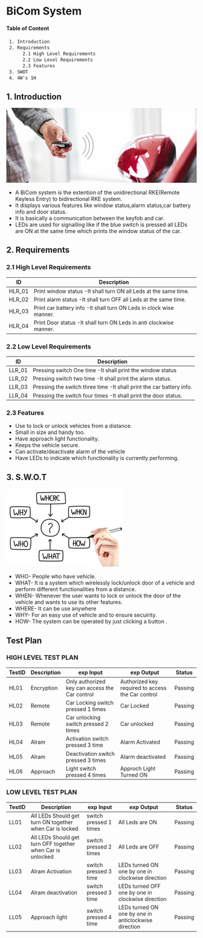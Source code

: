 # BiCom System
#### Table of Content
     1. Introduction
     2. Requirements
          2.1 High Level Requirements
          2.2 Low Level Requirements
          2.3 Features
     3. SWOT
     4. 4W's 1H

## 1. Introduction

 ![Block Diagram](https://github.com/ShamaTorgal/M3_G15/blob/main/Project2/1_Requirements/Bicomsys.jpg)
 
* A BiCom system is the extention of the unidirectional RKE(Remote Keyless Entry) to bidirectional RKE system.
* It displays various features like window status,alarm status,car battery info and door status.
* It is basically a communication between the keyfob and car.
* LEDs are used for signalling like if the blue switch is pressed all LEDs are ON at the same time which prints the window status of the car.

## 2. Requirements

### 2.1 High Level Requirements

|ID	|	Description|
| --- | --- |
|HLR_01|	Print window status	-It shall turn ON all Leds at the same time.|
|HLR_02	|Print alarm status	-It shall turn OFF all Leds at the same time.|
|HLR_03	|Print car battery info	-It shall turn ON  Leds  in clock wise manner.|
|HLR_04	|Print Door status	-It shall turn ON Leds in anti clockwise manner.|


### 2.2 Low Level Requirements

|ID|	Description|
| --- | --- |
|LLR_01|	Pressing switch One time	-It shall print the window status|
|LLR_02|	Pressing switch two time	-It shall print the alarm status.|
|LLR_03	|Pressing the switch three time -It shall print the car battery info.|
|LLR_04	|Pressing the switch four times -It shall print the door status.|

### 2.3 Features
* Use to lock or unlock vehicles from a distance.
* Small in size and handy too.
* Have approach light functionality.
* Keeps the vehicle secure.
* Can activate/deactivate alarm of the vehicle
* Have LEDs to indicate which functionality is currently performing.

## 3. S.W.O.T

 ![Block Diagram](https://github.com/ShamaTorgal/M3_G15/blob/main/Project2/1_Requirements/5w1h.jpg)

* WHO- People who have vehicle.
* WHAT- It is a system which wirelessly lock/unlock door of a vehicle and perform different functionalities from a distance.
* WHEN- Whenever the user wants to lock or unlock the door of the vehicle and wants to use its other features.
* WHERE- It can be use anywhere
* WHY- For an easy use of vehicle and to ensure secuirity.
* HOW- The system can be operated by just clicking a button .

## Test Plan

### HIGH LEVEL TEST PLAN

|TestID|	Description	| exp Input| exp	Output|	Status|
| --- | --- | --- | --- | --- |
|HL01	|Encryption|	Only authorized key can access the Car control|	Authorized key required to access the Car control	|Passing|
|HL02	|Remote |Car Locking	switch pressed 1 times|	Car Locked	|Passing|
|HL03	|Remote |Car unlocking	switch pressed 2 times|	Car unlocked	|Passing|
|HL04	|Alram |Activation	switch pressed 3 time	|Alarm Activated	|Passing|
|HL05	|Alram |Deactivation	switch pressed 3 times|	Alarm deactivated	|Passing|
|HL06	|Approach |Light	switch pressed 4 times	|Approch Light Turned ON |	Passing|

### LOW LEVEL TEST PLAN

|TestID|	Description	| exp Input	| exp Output|	Status|
| --- | --- | --- | --- | --- |
|LL01|	All LEDs Should get turn ON together when Car is locked	|switch pressed 1 times|	All Leds are ON	|Passing|
|LL02	|All LEDs Should get turn OFF together when Car is unlocked	|switch pressed 2 times|	All Leds are OFF	|Passing|
|LL03	|Alram Activation	|switch pressed 3 time|	LEDs turned ON one by one in clockwise direction	|Passing|
|LL04	|Alram deactivation	|switch pressed 3 time|	LEDs turned OFF one by one in clockwise direction	|Passing|
|LL05	|Approach light	|switch pressed 4 time|	LEDs turned ON one by one in anticlockwise direction	|Passing|
